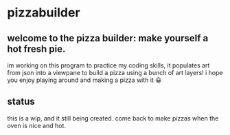 # pizzabuilder
## welcome to the pizza builder: make yourself a hot fresh pie.
im working on this program to practice my coding skills, it populates art from json into a viewpane to build a pizza using a bunch of art layers! i hope you enjoy playing around and making a pizza with it :grinning:

## status
this is a wip, and it still being created. come back to make pizzas when the oven is nice and hot.
